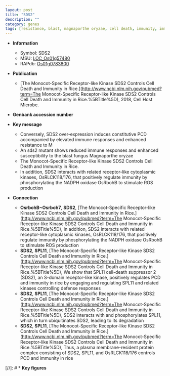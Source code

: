 ```yaml
---
layout: post
title: "SDS2"
description: ""
category: genes
tags: [resistance, blast, magnaporthe oryzae, cell death, immunity, immune response, Kinase, PCD]
---
```


* **Information**  
    + Symbol: SDS2  
    + MSU: [LOC_Os01g57480](http://rice.uga.edu/cgi-bin/ORF_infopage.cgi?orf=LOC_Os01g57480)  
    + RAPdb: [Os01g0783800](http://rapdb.dna.affrc.go.jp/viewer/gbrowse_details/irgsp1?name=Os01g0783800)  

* **Publication**  
    + [The Monocot-Specific Receptor-like Kinase SDS2 Controls Cell Death and Immunity in Rice.](http://www.ncbi.nlm.nih.gov/pubmed?term=The Monocot-Specific Receptor-like Kinase SDS2 Controls Cell Death and Immunity in Rice.%5BTitle%5D), 2018, Cell Host Microbe.

* **Genbank accession number**  

* **Key message**  
    + Conversely, SDS2 over-expression induces constitutive PCD accompanied by elevated immune responses and enhanced resistance to M
    + An sds2 mutant shows reduced immune responses and enhanced susceptibility to the blast fungus Magnaporthe oryzae
    + The Monocot-Specific Receptor-like Kinase SDS2 Controls Cell Death and Immunity in Rice.
    + In addition, SDS2 interacts with related receptor-like cytoplasmic kinases, OsRLCK118/176, that positively regulate immunity by phosphorylating the NADPH oxidase OsRbohB to stimulate ROS production

* **Connection**  
    + __OsrbohB~Osrboh7__, __SDS2__, [The Monocot-Specific Receptor-like Kinase SDS2 Controls Cell Death and Immunity in Rice.](http://www.ncbi.nlm.nih.gov/pubmed?term=The Monocot-Specific Receptor-like Kinase SDS2 Controls Cell Death and Immunity in Rice.%5BTitle%5D),  In addition, SDS2 interacts with related receptor-like cytoplasmic kinases, OsRLCK118/176, that positively regulate immunity by phosphorylating the NADPH oxidase OsRbohB to stimulate ROS production
    + __SDS2__, __SPL11__, [The Monocot-Specific Receptor-like Kinase SDS2 Controls Cell Death and Immunity in Rice.](http://www.ncbi.nlm.nih.gov/pubmed?term=The Monocot-Specific Receptor-like Kinase SDS2 Controls Cell Death and Immunity in Rice.%5BTitle%5D),  We show that SPL11 cell-death suppressor 2 (SDS2), an S-domain receptor-like kinase, positively regulates PCD and immunity in rice by engaging and regulating SPL11 and related kinases controlling defense responses
    + __SDS2__, __SPL11__, [The Monocot-Specific Receptor-like Kinase SDS2 Controls Cell Death and Immunity in Rice.](http://www.ncbi.nlm.nih.gov/pubmed?term=The Monocot-Specific Receptor-like Kinase SDS2 Controls Cell Death and Immunity in Rice.%5BTitle%5D),  SDS2 interacts with and phosphorylates SPL11, which in turn ubiquitinates SDS2, leading to its degradation
    + __SDS2__, __SPL11__, [The Monocot-Specific Receptor-like Kinase SDS2 Controls Cell Death and Immunity in Rice.](http://www.ncbi.nlm.nih.gov/pubmed?term=The Monocot-Specific Receptor-like Kinase SDS2 Controls Cell Death and Immunity in Rice.%5BTitle%5D),  Thus, a plasma membrane-resident protein complex consisting of SDS2, SPL11, and OsRLCK118/176 controls PCD and immunity in rice

[//]: # * **Key figures**  


